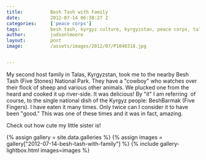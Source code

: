 ```yaml
---
title:			Besh Tash with Family
date:			2012-07-14 06:38:27 Z
categories:		['peace corps']
tags:			besh tash, kyrgyz culture, kyrgyzstan, peace corps, talas
author:			judsonlmoore
layout:			post
image:			/assets/images/2012/07/P1040318.jpg


---
```


My second host family in Talas, Kyrgyzstan, took me to the nearby Besh Tash (Five Stones) National Park. They have a "cowboy" who watches over their flock of sheep and various other animals. We plucked one from the heard and cooked it up river-side. It was delicious! By "it" I am referring  of course, to the single national dish of the Kyrgyz people: BeshBarmak (Five Fingers). I have eaten it many times. Only twice can I consider it to have been "good." This was one of these times and it was in fact, amazing.

Check out how cute my little sister is!

{% assign gallery = site.data.galleries %}
{% assign images = gallery["2012-07-14-besh-tash-with-family"] %}
{% include gallery-lightbox.html images=images %}